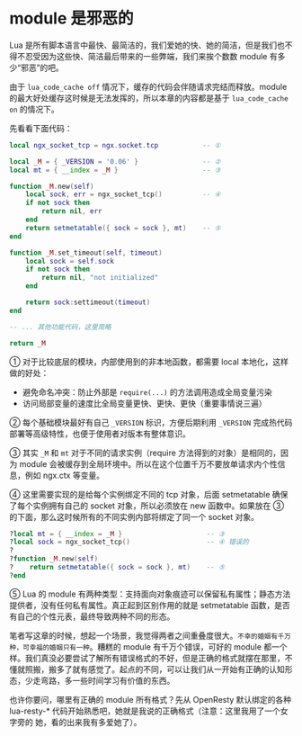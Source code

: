 # module 是邪恶的

Lua 是所有脚本语言中最快、最简洁的，我们爱她的快、她的简洁，但是我们也不得不忍受因为这些快、简洁最后带来的一些弊端，我们来挨个数数 module 有多少“邪恶”的吧。

由于 `lua_code_cache off` 情况下，缓存的代码会伴随请求完结而释放。module 的最大好处缓存这时候是无法发挥的，所以本章的内容都是基于 `lua_code_cache on` 的情况下。

先看看下面代码：

```lua
local ngx_socket_tcp = ngx.socket.tcp           -- ①

local _M = { _VERSION = '0.06' }                -- ②
local mt = { __index = _M }                     -- ③

function _M.new(self)
    local sock, err = ngx_socket_tcp()          -- ④
    if not sock then
        return nil, err
    end
    return setmetatable({ sock = sock }, mt)    -- ⑤
end

function _M.set_timeout(self, timeout)
    local sock = self.sock
    if not sock then
        return nil, "not initialized"
    end

    return sock:settimeout(timeout)
end

-- ... 其他功能代码，这里简略

return _M
```

① 对于比较底层的模块，内部使用到的非本地函数，都需要 local 本地化，这样做的好处：

* 避免命名冲突：防止外部是 `require(...)` 的方法调用造成全局变量污染
* 访问局部变量的速度比全局变量更快、更快、更快（重要事情说三遍）

② 每个基础模块最好有自己 `_VERSION` 标识，方便后期利用 `_VERSION` 完成热代码部署等高级特性，也便于使用者对版本有整体意识。

③ 其实 `_M` 和 `mt` 对于不同的请求实例（require 方法得到的对象）是相同的，因为 module 会被缓存到全局环境中。所以在这个位置千万不要放单请求内个性信息，例如 ngx.ctx 等变量。

④ 这里需要实现的是给每个实例绑定不同的 tcp 对象，后面 setmetatable 确保了每个实例拥有自己的 socket 对象，所以必须放在 new 函数中。如果放在 ③ 的下面，那么这时候所有的不同实例内部将绑定了同一个 socket 对象。

```lua
?local mt = { __index = _M }                     -- ③
?local sock = ngx_socket_tcp()                   -- ④ 错误的
?
?function _M.new(self)
?    return setmetatable({ sock = sock }, mt)    -- ⑤
?end
```

⑤ Lua 的 module 有两种类型：支持面向对象痕迹可以保留私有属性；静态方法提供者，没有任何私有属性。真正起到区别作用的就是 setmetatable 函数，是否有自己的个性元表，最终导致两种不同的形态。


笔者写这章的时候，想起一个场景，我觉得两者之间重叠度很大。`不幸的婚姻有千万种，可幸福的婚姻只有一种`。糟糕的 module 有千万个错误，可好的 module 都一个样。我们真没必要尝试了解所有错误格式的不好，但是正确的格式就摆在那里，不懂就照搬，搬多了就有感觉了。起点的不同，可以让我们从一开始有正确的认知形态，少走弯路，多一些时间学习有价值的东西。


也许你要问，哪里有正确的 module 所有格式？先从 OpenResty 默认绑定的各种 lua-resty-* 代码开始熟悉吧，她就是我说的正确格式（注意：这里我用了一个女字旁的 她，看的出来我有多爱她了）。
